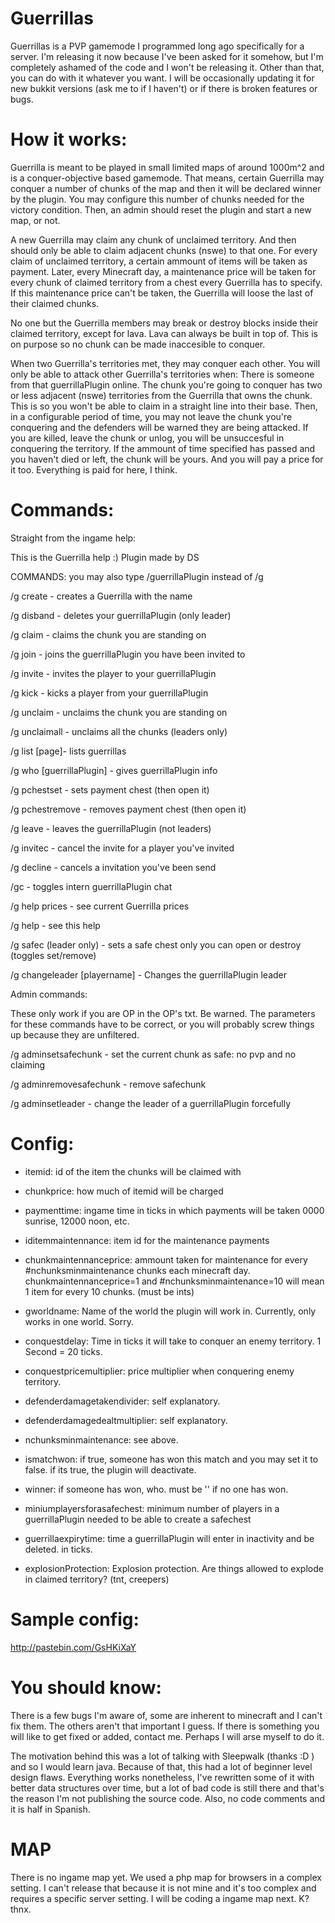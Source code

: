 # Guerrillas

Guerrillas is a PVP gamemode I programmed long ago specifically for a server. I'm releasing it now because I've been
asked for it somehow, but I'm completely ashamed of the code and I won't be releasing it. Other than that, you can do
with it whatever you want. I will be occasionally updating it for new bukkit versions (ask me to if I haven't) or if
there is broken features or bugs.

# How it works:

Guerrilla is meant to be played in small limited maps of around 1000m^2 and is a conquer-objective based gamemode.
That means, certain Guerrilla may conquer a number of chunks of the map and then it will be declared winner by the
 plugin. You may configure this number of chunks needed for the victory condition. Then, an admin should reset the
 plugin and start a new map, or not.

A new Guerrilla may claim any chunk of unclaimed territory. And then should only be able to claim adjacent chunks (nswe)
to that one. For every claim of unclaimed territory, a certain ammount of items will be taken as payment. Later, every
Minecraft day, a maintenance price will be taken for every chunk of claimed territory from a chest every Guerrilla has
to specify. If this maintenance price can't be taken, the Guerrilla will loose the last of their claimed chunks.

No one but the Guerrilla members may break or destroy blocks inside their claimed territory, except for lava. Lava can
always be built in top of. This is on purpose so no chunk can be made inaccesible to conquer.

When two Guerrilla's territories met, they may conquer each other. You will only be able to attack other Guerrilla's
territories when: There is someone from that guerrillaPlugin online. The chunk you're going to conquer has two or less
adjacent (nswe) territories from the Guerrilla that owns the chunk. This is so you won't be able to claim in a straight
line into their base. Then, in a configurable period of time, you may not leave the chunk you're conquering and the
defenders will be warned they are being attacked. If you are killed, leave the chunk or unlog, you will be unsuccesful
 in conquering the territory. If the ammount of time specified has passed and you haven't died or left, the chunk will
 be yours. And you will pay a price for it too. Everything is paid for here, I think.

# Commands:

Straight from the ingame help:

This is the Guerrilla help :) Plugin made by DS

COMMANDS: you may also type /guerrillaPlugin instead of /g

/g create <name> - creates a Guerrilla with the name <name>

/g disband - deletes your guerrillaPlugin (only leader)

/g claim - claims the chunk you are standing on

/g join <name> - joins the guerrillaPlugin you have been invited to

/g invite <player> - invites the player to your guerrillaPlugin

/g kick <player> - kicks a player from your guerrillaPlugin

/g unclaim - unclaims the chunk you are standing on

/g unclaimall - unclaims all the chunks (leaders only)

/g list [page]- lists guerrillas

/g who [guerrillaPlugin] - gives guerrillaPlugin info

/g pchestset - sets payment chest (then open it)

/g pchestremove - removes payment chest (then open it)

/g leave - leaves the guerrillaPlugin (not leaders)

/g invitec <player> - cancel the invite for a player you've invited

/g decline - cancels a invitation you've been send

/gc - toggles intern guerrillaPlugin chat

/g help prices - see current Guerrilla prices

/g help - see this help

/g safec (leader only) - sets a safe chest only you can open or destroy (toggles set/remove)

/g changeleader [playername] - Changes the guerrillaPlugin leader

Admin commands:

These only work if you are OP in the OP's txt. Be warned. The parameters for these commands have to be correct, or you will probably screw things up because they are unfiltered.

/g adminsetsafechunk - set the current chunk as safe: no pvp and no claiming

/g adminremovesafechunk - remove safechunk

/g adminsetleader <guerrillaPlugin> <leader> - change the leader of a guerrillaPlugin forcefully

# Config:

 *   itemid: id of the item the chunks will be claimed with
 
 *   chunkprice: how much of itemid will be charged

 *   paymenttime: ingame time in ticks in which payments will be taken 0000 sunrise, 12000 noon, etc.

 *   iditemmaintennance: item id for the maintenance payments

 *   chunkmaintennanceprice: ammount taken for maintenance for every #nchunksminmaintenance chunks each minecraft day.
     chunkmaintennanceprice=1 and #nchunksminmaintenance=10 will mean 1 item for every 10 chunks. (must be ints)

 *   gworldname: Name of the world the plugin will work in. Currently, only works in one world. Sorry.

 *   conquestdelay: Time in ticks it will take to conquer an enemy territory. 1 Second = 20 ticks.

 *   conquestpricemultiplier: price multiplier when conquering enemy territory.

 *   defenderdamagetakendivider: self explanatory.

 *   defenderdamagedealtmultiplier: self explanatory.

 *   nchunksminmaintenance: see above.

 *   ismatchwon: if true, someone has won this match and you may set it to false. if its true, the plugin will deactivate.

 *   winner: if someone has won, who. must be '' if no one has won.

 *   miniumplayersforasafechest: minimum number of players in a guerrillaPlugin needed to be able to create a safechest

 *   guerrillaexpirytime: time a guerrillaPlugin will enter in inactivity and be deleted. in ticks.

 *   explosionProtection: Explosion protection. Are things allowed to explode in claimed territory? (tnt, creepers)

# Sample config:

http://pastebin.com/GsHKiXaY

# You should know:

There is a few bugs I'm aware of, some are inherent to minecraft and I can't fix them. The others aren't that important
 I guess. If there is something you will like to get fixed or added, contact me. Perhaps I will arse myself to do it.

The motivation behind this was a lot of talking with Sleepwalk (thanks :D ) and so I would learn java. Because of that,
this had a lot of beginner level design flaws. Everything works nonetheless, I've rewritten some of it with better data
structures over time, but a lot of bad code is still there and that's the reason I'm not publishing the source code.
Also, no code comments and it is half in Spanish.

# MAP

There is no ingame map yet. We used a php map for browsers in a complex setting. I can't release that because it is not
 mine and it's too complex and requires a specific server setting. I will be coding a ingame map next. K? thnx.
